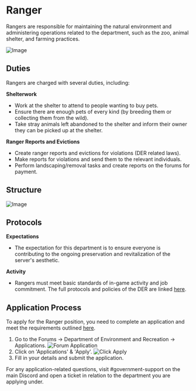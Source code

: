 # Ranger

Rangers are responsible for maintaining the natural environment and administering operations related to the department, such as the zoo, animal shelter, and farming practices.

![Image](https://media.discordapp.net/attachments/838356841217916989/1165664188547469313/2021-04-25_01.25.15.png?ex=6547ac5f&is=6535375f&hm=3469ed698b8edc7923e9e047a2d5a22bf10d26a6135f50ba04a4048a151b7613&=&width=1266&height=671)

## Duties

Rangers are charged with several duties, including:

**Shelterwork**
- Work at the shelter to attend to people wanting to buy pets.
- Ensure there are enough pets of every kind (by breeding them or collecting them from the wild).
- Take stray animals left abandoned to the shelter and inform their owner they can be picked up at the shelter.

**Ranger Reports and Evictions**
- Create ranger reports and evictions for violations (DER related laws).
- Make reports for violations and send them to the relevant individuals.
- Perform landscaping/removal tasks and create reports on the forums for payment.

## Structure


![Image](https://media.discordapp.net/attachments/838356841217916989/1165664195036070028/2022-09-23_20.54.01.png?ex=6547ac61&is=65353761&hm=cef761b5d1688e01d420ee49352719882ea3a312e01af9852b68b277f5bdb50e&=&width=1266&height=671)

## Protocols

**Expectations**
- The expectation for this department is to ensure everyone is contributing to the ongoing preservation and revitalization of the server's aesthetic.

**Activity**
- Rangers must meet basic standards of in-game activity and job commitment. The full protocols and policies of the DER are linked [here](https://www.democracycraft.net/threads/protocols-department-of-environment-and-recreation.182/).

## Application Process

To apply for the Ranger position, you need to complete an application and meet the requirements outlined [here](https://www.democracycraft.net/threads/application-information.12/).

1. Go to the Forums -> Department of Environment and Recreation -> Applications.
   ![Forum Application](https://i.imgur.com/MMvZAoA.png)
2. Click on 'Applications' & 'Apply'.
   ![Click Apply](https://i.imgur.com/X7jlX9L.png)
3. Fill in your details and submit the application.

For any application-related questions, visit #government-support on the main Discord and open a ticket in relation to the department you are applying under.
